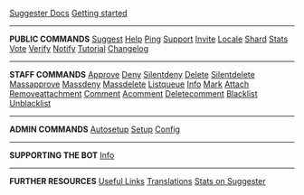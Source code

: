 [Suggester Docs](home.md)
[Getting started](getting-started.md)

---

**PUBLIC COMMANDS**
[Suggest](all/suggest.md)
[Help](all/help.md)
[Ping](all/ping.md)
[Support](all/support.md)
[Invite](all/invite.md)
[Locale](all/locale.md)
[Shard](all/shard.md)
[Stats](all/stats.md)
[Vote](all/vote.md)
[Verify](all/verify.md)
[Notify](all/notify.md)
[Tutorial](all/tutorial.md)
[Changelog](all/changelog.md)

---

**STAFF COMMANDS**
[Approve](staff/approve.md)
[Deny](staff/deny.md)
[Silentdeny](staff/silentdeny.md)
[Delete](staff/delete.md)
[Silentdelete](staff/silentdelete.md)
[Massapprove](staff/massapprove.md)
[Massdeny](staff/massdeny.md)
[Massdelete](staff/massdelete.md)
[Listqueue](staff/listqueue.md)
[Info](staff/info.md)
[Mark](staff/mark.md)
[Attach](staff/attach.md)
[Removeattachment](staff/removeattachment.md)
[Comment](staff/comment.md)
[Acomment](staff/acomment.md)
[Deletecomment](staff/deletecomment.md)
[Blacklist](staff/blacklist.md)
[Unblacklist](staff/unblacklist.md)

---

**ADMIN COMMANDS**
[Autosetup](admin/autosetup.md)
[Setup](admin/setup.md)
[Config](admin/config.md)

---

**SUPPORTING THE BOT**
[Info](supporting/info.md)

---

**FURTHER RESOURCES**
[Useful Links](usefullinks.md)
[Translations](translation.md)
[Stats on Suggester](botstats.md)
